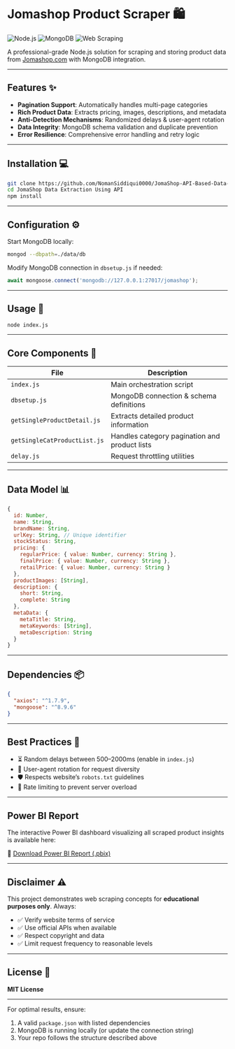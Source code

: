 # Jomashop Product Scraper 🛍️

![Node.js](https://img.shields.io/badge/Node.js-18.x-green) 
![MongoDB](https://img.shields.io/badge/MongoDB-7.x-brightgreen) 
![Web Scraping](https://img.shields.io/badge/Web--Scraping-blue)

A professional-grade Node.js solution for scraping and storing product data from [Jomashop.com](https://www.jomashop.com) with MongoDB integration.

---

## Features ✨

- **Pagination Support**: Automatically handles multi-page categories  
- **Rich Product Data**: Extracts pricing, images, descriptions, and metadata  
- **Anti-Detection Mechanisms**: Randomized delays & user-agent rotation  
- **Data Integrity**: MongoDB schema validation and duplicate prevention  
- **Error Resilience**: Comprehensive error handling and retry logic  

---

## Installation 💻

```bash
git clone https://github.com/NomanSiddiqui0000/JomaShop-API-Based-Data-Extraction-Pipeline
cd JomaShop Data Extraction Using API
npm install
```

---

## Configuration ⚙️

Start MongoDB locally:

```bash
mongod --dbpath=./data/db
```

Modify MongoDB connection in `dbsetup.js` if needed:

```javascript
await mongoose.connect('mongodb://127.0.0.1:27017/jomashop');
```

---

## Usage 🚀

```bash
node index.js
```

---

## Core Components 🧩

| File                         | Description                                           |
|------------------------------|-------------------------------------------------------|
| `index.js`                   | Main orchestration script                             |
| `dbsetup.js`                 | MongoDB connection & schema definitions               |
| `getSingleProductDetail.js`  | Extracts detailed product information                 |
| `getSingleCatProductList.js` | Handles category pagination and product lists         |
| `delay.js`                   | Request throttling utilities                          |

---

## Data Model 📊

```javascript
{
  id: Number,
  name: String,
  brandName: String,
  urlKey: String, // Unique identifier
  stockStatus: String,
  pricing: {
    regularPrice: { value: Number, currency: String },
    finalPrice: { value: Number, currency: String },
    retailPrice: { value: Number, currency: String }
  },
  productImages: [String],
  description: {
    short: String,
    complete: String
  },
  metaData: {
    metaTitle: String,
    metaKeywords: [String],
    metaDescription: String
  }
}
```

---

## Dependencies 📦

```json
{
  "axios": "^1.7.9",
  "mongoose": "^8.9.6"
}
```

---

## Best Practices 🔐

- ⏳ Random delays between 500–2000ms (enable in `index.js`)  
- 🔄 User-agent rotation for request diversity  
- 🛡️ Respects website’s `robots.txt` guidelines  
- 🚦 Rate limiting to prevent server overload  

---

## Power BI Report

The interactive Power BI dashboard visualizing all scraped product insights is available here:

🔗 [Download Power BI Report (.pbix)](https://drive.google.com/file/d/1yhVxoBpklSDSrJfkzPsCFmpQyjAebxad/view?usp=sharing)


---
## Disclaimer ⚠️

This project demonstrates web scraping concepts for **educational purposes only**. Always:

- ✅ Verify website terms of service  
- ✅ Use official APIs when available  
- ✅ Respect copyright and data  
- ✅ Limit request frequency to reasonable levels  

---

## License 📜

**MIT License**

---

For optimal results, ensure:

1. A valid `package.json` with listed dependencies  
2. MongoDB is running locally (or update the connection string)  
3. Your repo follows the structure described above  
